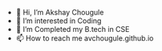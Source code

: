 - 👋 Hi, I’m Akshay Chougule
- 👀 I’m interested in Coding 
- 🌱 I’m Completed my B.tech in CSE
- 📫 How to reach me avchougule.github.io

<!---
avchougule/avchougule is a ✨ special ✨ repository because its `README.md` (this file) appears on your GitHub profile.
You can click the Preview link to take a look at your changes.
--->
